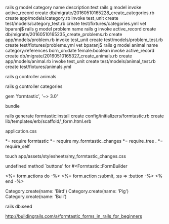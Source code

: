 rails g model category name description:text
rails g model      invoke  active_record
       create    db/migrate/20160510165228_create_categories.rb
      create    app/models/category.rb
      invoke    test_unit
      create      test/models/category_test.rb
      create      test/fixtures/categories.yml
vet bparanj$ rails g model problem name
rails g      invoke  active_record
       create    db/migrate/20160510165235_create_problems.rb
      create    app/models/problem.rb
      invoke    test_unit
      create      test/models/problem_test.rb
      create      test/fixtures/problems.yml
vet bparanj$ rails g model animal name category:references born_on:date female:boolean
      invoke  active_record
      create    db/migrate/20160510165327_create_animals.rb
      create    app/models/animal.rb
      invoke    test_unit
      create      test/models/animal_test.rb
      create      test/fixtures/animals.yml
	  
rails g controller animals

rails g controller categories

gem 'formtastic', '~> 3.0'

bundle

rails generate formtastic:install
      create  config/initializers/formtastic.rb
      create  lib/templates/erb/scaffold/_form.html.erb

application.css
  
 *= require formtastic
 *= require my_formtastic_changes
 *= require_tree .
 *= require_self

touch app/assets/stylesheets/my_formtastic_changes.css

undefined method `buttons' for #<Formtastic::FormBuilder


<%= form.actions do -%>
    <%= form.action :submit, :as => :button -%>
<% end -%>


Category.create(name: 'Bird')
Category.create(name: 'Pig')
Category.create(name: 'Bull')

rails db:seed







http://buildingrails.com/a/formtastic_forms_in_rails_for_beginners
